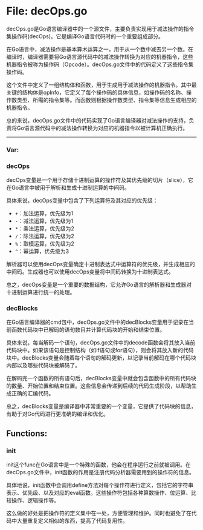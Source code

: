 # File: decOps.go

decOps.go是Go语言编译器中的一个源文件，主要负责实现用于减法操作的指令集操作码(decOps)。它是编译Go语言代码时的一个重要组成部分。

在Go语言中，减法操作是基本算术运算之一，用于从一个数中减去另一个数。在编译时，编译器需要将Go语言源代码中的减法操作转换为对应的机器指令，这些机器指令被称为操作码（Opcode）。decOps.go文件中的代码定义了这些指令集操作码。

这个文件中定义了一组结构体和函数，用于生成用于减法操作的机器指令。其中最关键的结构体是opInfo，它定义了每个操作码的具体信息，如操作码的名称、操作数类型、所需的指令集等。而函数则根据操作数类型、指令集等信息生成相应的机器指令。

总的来说，decOps.go文件中的代码实现了Go语言编译器对减法操作的支持，负责将Go语言源代码中的减法操作转换为对应的机器指令以被计算机正确执行。




---

### Var:

### decOps

decOps变量是一个用于存储十进制运算的操作符及其优先级的切片（slice），它在Go语言中被用于解析和生成十进制运算的中间码。

具体来说，decOps变量中包含了下列运算符及其对应的优先级：

- `+`：加法运算，优先级为1
- `-`：减法运算，优先级为1
- `*`：乘法运算，优先级为2
- `/`：除法运算，优先级为2
- `%`：取模运算，优先级为2
- `^`：幂运算，优先级为3

解析器可以使用decOps变量确定十进制表达式中运算符的优先级，并生成相应的中间码。生成器也可以使用decOps变量将中间码转换为十进制表达式。

总之，decOps变量是一个重要的数据结构，它允许Go语言的解析器和生成器对十进制运算进行统一的处理。



### decBlocks

在Go语言编译器的cmd包中，decOps.go文件中的decBlocks变量用于记录在当前函数代码块中已解码的语句数目并计算代码块的开始和结束位置。

具体来说，每当解码一个语句，decOps.go文件中的decode函数会将其放入当前代码块中。如果该语句是控制结构（如if语句或for语句），则会将其放入新的代码块中。decBlocks变量会随着每个语句的解码更新，以记录当前解码在哪个代码块内部以及哪些代码块被解码了。

在解码完一个函数的所有语句后，decBlocks变量中就会包含函数中的所有代码块的数量、开始位置和结束位置。这些信息会传递到后续的代码生成阶段，以帮助生成正确的汇编代码。

总之，decBlocks变量是编译器中非常重要的一个变量，它提供了代码块的信息，有助于对Go代码进行更准确的编译和优化。



## Functions:

### init

init这个func在Go语言中是一个特殊的函数，他会在程序运行之前就被调用。在decOps.go文件中，init函数的作用是注册代码分析器需要用到的操作符的信息。

具体地说，init函数中会调用define方法对每个操作符进行定义，包括它的字符串表示、优先级、以及对应的eval函数。这些操作符包括各种算数操作、位运算、比较操作、逻辑操作等。

这么做的好处是把操作符的定义集中在一处，方便管理和维护。同时也避免了在代码中大量重复定义相似的东西，提高了代码复用性。



